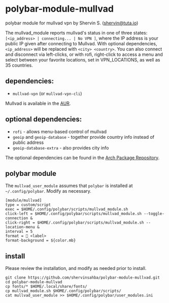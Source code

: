 # polybar-module-mullvad
polybar module for mullvad vpn 
by Shervin S. (shervin@tuta.io)

The mullvad_module reports mullvad's status in one of three states: `[<ip_address> | connecting... | No VPN ]`, where the IP address is your public IP given after connecting to Mullvad. With optional dependencies, `<ip_address>` will be replaced with `<city> <country>`. You can also connect and disconnect via left-clicks, or with rofi, right-click to access a menu and select between your favorite locations, set in VPN_LOCATIONS, as well as 35 countries.

## dependencies:
- `mullvad-vpn` (or `mullvad-vpn-cli`)

Mullvad is available in the [AUR](https://aur.archlinux.org/packages/mullvad-vpn/).

## optional dependencies: 
- `rofi` 				  - allows menu-based control of mullvad
- `geoip` and `geoip-database` - together provide country info instead of public address
- `geoip-database-extra`  - also provides city info

The optional dependencies can be found in the [Arch Package Repository](https://www.archlinux.org/packages/).

## polybar module

The `mullvad_user_module` assumes that `polybar` is installed at `~/.config/polybar`. Modify as necessary.
```
[module/mullvad]
type = custom/script
exec = $HOME/.config/polybar/scripts/mullvad_module.sh
click-left = $HOME/.config/polybar/scripts/mullvad_module.sh --toggle-connection &
click-right = $HOME/.config/polybar/scripts/mullvad_module.sh --location-menu &
interval = 5
format =  <label>
format-background = ${color.mb}
```

## install

Please review the installation, and modify as needed prior to install.

```
git clone https://github.com/shervinsahba/polybar-module-mullvad.git
cd polybar-module-mullvad
cp fonts/* $HOME/.local/share/fonts/
cp mullvad_module.sh $HOME/.config/polybar/scripts/
cat mullvad_user_module >> $HOME/.config/polybar/user_modules.ini
